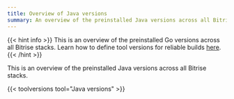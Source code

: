 ```yaml
---
title: Overview of Java versions
summary: An overview of the preinstalled Java versions across all Bitrise stacks.
---
```


{{< hint info >}}
This is an overview of the preinstalled Go versions across all Bitrise stacks.
Learn how to define tool versions for reliable builds [here](../../tips/Tool%20versions).
{{< /hint >}}

This is an overview of the preinstalled Java versions across all Bitrise stacks.

{{< toolversions tool="Java versions" >}}

